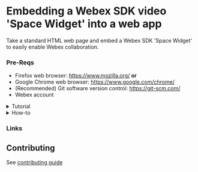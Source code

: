 [Add Webex photo]: # 
# Embedding a Webex SDK video 'Space Widget' into a web app

Take a standard HTML web page and embed a Webex SDK 'Space Widget' to easily enable Webex collaboration.
 
[Add a gif of end product]: #  

### Pre-Reqs
- Firefox web browser: https://www.mozilla.org/
**or**
- Google Chrome web browser: https://www.google.com/chrome/
- (Recommended) Git software version control: https://git-scm.com/
- Webex account

<details>
<summary>Tutorial</summary>

### Installation
To embed a Space Widget into a web page, we first need to have a web page! A basic HTML/CSS project for the fictitious 'OneBank' company can be downloaded from GitHub, or cloned via Git:
 
#### Obtain your Webex Personal Access Token 

[Webex Access Token!](https://developer.webex.com/docs/getting-started)
> Important: Copy Personal Access Token for later use
 
![CleanShot-Google Chrome202207-14 at 11 17 36](https://user-images.githubusercontent.com/9085386/179029658-ecdb4a93-b1a1-47c9-8d87-4a0af12e15db.png)

#### Clone repo 
```
git clone https://github.com/CiscoDevNet/devnet-express-cloud-collab-code-samples.git
cd /devnet-express-cloud-collab-code-samples/itp/collab-spark-video-sdk-widget-meet/onebank
```

#### Configure

1. In the `/devnet-express-cloud-collab-code-samples/itp/collab-spark-video-sdk-widget-meet/onebank` folder
2. Open `webex-teams.html` in an editor
  -- add your Webex personal access token and an email address to a webex user that is not yourself. Save the file
3. Load up the main web application file onebank.html into your editor
  - Find Line 69, which defines the blue button on the page labeled 'Ask Sandy':
 `<input type='submit' value='Ask Sandy' name='submit' class='submit' onclick='' />`
> Note: the `oneclick` handler is empty
4. Place `window.open("webex-teams.html","","height=500,width=450")` inside the `onclick=''`
> Example:  
```
<input type='submit' value='Ask Sandy' name='submit' class='submit' onclick='window.open("webex-teams.html","","height=500,width=450")' />

```
#### Test Configuration

1. Open the onebank.html file in your browser
2. Right-click on the 'Ask Sandy' button, and choose Inspect Element
> Note: You should see the window.open JavaScript code you entered above:
3. Click 'Ask Sandy'
4. Check to see that your pop-up window appears, and automatically starts loading the Webex Space Widget. Collaborate away!
</details>

<details>
<summary>How-to</summary>
Overview
Webex is a cloud service providing persistent chat, room-based collaboration, WebRTC video conferencing, and more. Developers can easily integrate solutions with Webex via the Webex REST API - for example to add Webex messaging features to an app user interface, or to automate sending Webex messages to rooms based on business system or real-world events.

Screen Shot

In addition to automating the messaging features of Webex via the REST API, developers can also integrate the rich real-time collaboration features of Webex - including voice, video, file-sharing, and more - via the Webex widgets docs.

In this Lab we will focus on the Space Widget, which makes it easy to place a full-featured Webex user-interface directly into any HTML web application.

What's a widget?
A Webex SDK widget provides a (mostly) self-contained HTML/CSS user-interface (built using the React JavaScript framework) providing Webex functionality that lives in an HTML "container" element in a web page.

Embedded

Typically the container is a <div> element which is given a position in the page layout by virtue of its inclusion in the page HTML, as well as a specified height and width that can be adjusted to fit the application needs and/or responsive design.

All of the functionality inside the widget container - the JavaScript logic, WebRTC media management, event-processing, back-end signaling, etc. - is handled by a JavaScript bundle that is incorporated into the HTML via a <script> import element, such as:

<script src="https://code.s4d.io/widget-space/latest/bundle.js"></script>
Widget types
Currently there are two Webex widgets. The first is a Space Widget that encapsulates the messaging, video calling, file-management, etc. functionality of a Webex 1-to-1 or group Space:

Embedded

Note that the Space Widget will represent usage of Webex from one user, and to either another user (for a 1-on-1 collaboration) or a group Space. When the widget is initialized (which can happen statically based on info in the HTML at the time the page loads, or dynamically via JavaScript) it automatically connects to the Webex cloud and launches into the 1-on-1 or Space user-interface.

The second available widget is the Recents Widget which wraps the functionality of the 'recent conversation' list found in the Webex clients. This Widget lists recent/unread Spaces, as well as provides JavaScript hooks and events for tying the Recents Widget to a Space Widget to coordinate selecting Spaces and updating the UI on incoming calls, messages, etc.

Embedded

In this Lab we will be experimenting with the Space Widget.

Widget code management
There are two basic methods for delivering widget source code (which will end up being a bundle.js JavaScript library imported into the web app):

You can download and compile the Webex widget source code project from GitHub, which will output a bundle.js file, then manage and deliver that bundle.js along with the rest of your web app source files.
You can rely on the Webex cloud content delivery network (CDN) to serve the bundle.js dynamically via a simple URL reference.
There are advantages to either approach. By compiling/managing the widget code yourself you can guarantee a set of functionality and features that you and your users have verified, but you will have to maintain the widget code base and manage any future updates or fixes. If you use the CDN delivery method, then your app does not have to manage (or even serve) the widget code and any new features or security updates are available immediately and automatically; however, you lose some control over the exact version/features of the widget and are reliant on the CDN being reachable/available.

In this lab we will use the Webex CDN to serve the widget code and CSS.

Step 1: Download the sample code project
To embed a Space Widget into a web page, we first need to have a web page! A basic HTML/CSS project for the fictitious 'OneBank' company can be downloaded from GitHub, or cloned via Git:

git clone https://github.com/CiscoDevNet/devnet-express-cloud-collab-code-samples.git
Note: we will be using the project in the folder ../devnet-express-cloud-collab-code-samples/itp/collab-spark-video-sdk-widget-meet

  Step 2: Obtaining the Webex access token
Webex for Developers

https://developer.webex.com
To try out a 1-on-1 widget video call, we will need information about two Webex user accounts: one being the From user - on whose behalf we will be making the call - the other being the To user, that is, the target person who we want to make a call to. (A Webex widget can also connect to a group Space, but in this exercise we will be performing a 1-on-1 connection.)

As a secure platform, Webex requires that our web application has the proper authorization to act on behalf of the From user. If you are familiar with the Webex REST API, you may know that you will need an access token to perform API operations - the widgets are no different: you will need to obtain a Webex access token for your From user to use the widget.

There are a several ways of obtaining a Webex API access token:

You can grab a "personal access token" by simply logging into the Webex for Developers site, then clicking Documentation / Getting Started: https://developer.webex.com/docs/api/getting-started

Note, this 'developer' access token has full API permissions, but expires after a relatively short time. You can use this token for development purposes (as we will here), but you should not use this kind of token in production

By creating a Webex 'bot' application account. Anyone can create a bot account, and use the generated bot access token to perform actions on behalf of the bot user.

However, note that any calls made using this access token will appear to be coming from the bot account (not an actual user), which may not be what you want. In addition, your app will need to ship with this access token embedded in it and send it to client-side code, making it vulnerable to exposure

By using the Webex OAuth mechanism and request flow, your web application can allow individual Webex users to login to your app, providing your application with a limited-life-time access token which your app can use to perform API operations on the user's behalf (like place a video call)

Note, the widgets require that you define your Webex integration application with the spark:all permission scope

For more details on Webex OAuth2 authentication, see Webex for Developers - Apps & OAuth

By dynamically creating (or reusing) a Guest User Webex account and authenticating it via a JSON Web Token (JWT).

This authentication mechanism lets you create application users on-the-fly, and requires creating a Guest Issuer application type

Let's grab the 'From' access token
Log in to the Webex developer page using the From user account (which could just be your personal account)

Once logged in, navigate to the Documentation / Getting Started page: https://developer.webex.com/docs/api/getting-started

Copy your developer access token and place it in a safe place, as you'll be using it in future steps of this lab:

Developer Access Token

The target user
Specifying the target user is a lot easier! To use the Space Widget to place a 1-on-1 video call, we will need either the Webex user email account or the user's Webex API unique ID. In this exercise we will simply use the Webex email address of another account you want to try to make a call to.

Double Check: Don't use the same account for both the From access token and the To target email account - your widget will not be able to load. You may want to create a second free account with a separate email

Makes sure you have a device (like your mobile phone, or a friend's phone) that is logged into Webex using the To user account, so we can test our video call functionality in a bit...
  
Step 3: Making a simple widget video test call
Now that you have identified your From user's access token, and your To user's email address, let's create a super simple web page to test the Webex Space Widget video call functionality:

From your file explorer or from the command line, navigate into the sample project code downloaded previously with Git. Look for a file named webex-teams.html in the directory:

 ../devnet-express-cloud-collab-code-samples/itp/collab-spark-video-sdk-widget-meet/onebank
Using your favorite text editor, go ahead and open up webex-teams.html for editing

Note: You may find a light-weight 'developer' editor with syntax-highlighting helpful, like Visual Studio Code

 <!-- Latest compiled and minified CSS -->
 <link rel="stylesheet" href="https://code.s4d.io/widget-space/production/main.css">
 <!-- Latest compiled and minified JavaScript -->
 <script src="https://code.s4d.io/widget-space/production/bundle.js"></script>

 <div
 class="webexteams-widget"
 data-toggle="webex-space"
 data-access-token="WEBEX_TEAMS_ACCESS_TOKEN"
 data-destination-id="TARGET_USER_EMAIL"
 data-destination-type="email"
 />
Let's take a look at the HTML code for this page and see what's going on:

Line 2: Via this <link> reference to the Webex CDN server, the page retrieves the latest CSS style data for the widget:

<link rel="stylesheet" href="https://code.s4d.io/widget-space/production/main.css">
Line 4: Via this <script> element, the core Space Widget JavaScript code is downloaded from the Webex CDN:

<script src="https://code.s4d.io/widget-space/production/bundle.js"></script>
Line 6-12: Here an HTML <div> element is defined, which represents the browser layout 'real estate' where the Space Widget loads and runs (in this case, taking up the entire browser window).

Note there is no explicit content in the <div> itself, but there are some special HTML element attributes that identify this <div> as the target for loading the widget code, as well as identifying the From and To users:

<div
class="webexteams-widget"
data-toggle="webex-space"
data-access-token="WEBEX_TEAMS_ACCESS_TOKEN"
data-destination-id="TARGET_USER_EMAIL"
data-destination-type="email"
/>
Looking more closely at the special <div> attributes:

data-toggle: this attribute identifies the type of Webex widget that should be loaded. webex-space represents the Space Widget type we're experimenting with in this lab

data-access-token: this value should be the Webex access token of the From user previously identified

data-destination-id: this is the unique identifier of the To user - the person we want to make a video call to

data-destination-type: this is the "type" of the destination Id just above - in this case it will be email

Let's go ahead and make the needed modifications to this file and test it out:

Go ahead and modify the attribute values for WEBEX_TEAMS_ACCESS_TOKEN and TARGET_USER_EMAIL with the appropriate values identified in the previous steps.

Be sure to Save the file!

Using either Firefox or Google Chrome, open the webex-teams.html file and let's see what happens!

If everything went well, you should see a Webex-like user interface representing the details of a 1-on-1 collaboration session between your From user and your To user.

Note you can send messages, share files, and even switch to the Call activity via the activities menu button activity button and make a video call

Note: as this is a simple page where the <div> element is not constrained to any particular set of height/width parameters, the Webex widget UI takes up the entire browser window area

Go ahead and terminate any calls in progress and close your widget browser window.

  Step 4: Modifying the main application page
Let's use this bit of code we just tested to embed Webex Space Widget functionality in a 'real' web page!

Load up the main web application file onebank.html into your editor

Find Line 69, which defines the blue button on the page labeled 'Ask Sandy':

 <input type='submit' value='Ask Sandy' name='submit' class='submit' onclick='' />
Note that the onclick event-handler attribute is currently empty

Carefully place the following JavaScript code inside the onclick handler quotes:

 window.open("webex-teams.html","","height=500,width=450")
like so:

 <input type='submit' value='Ask Sandy' name='submit' class='submit' onclick='window.open("webex-teams.html","","height=500,width=450")' />
Double Check: be sure to keep your single-quotes and double-quotes straight (and matched up), and make sure your result looks exactly like the above snippet

Go ahead and Save the file

What Does the Code Do?
By providing some JavaScript code for the <input> button's onclick handler, we have turned what was a previously function-less 'Ask Sandy' button into an active button.

When this button is clicked, it executes the specified JavaScript code, which will open a 'pop-up' window (or possibly a new tab, depending on your browser preferences) and load it with the contents of the webex-teams.html page.

Note we've also provided height and a width parameters to keep the size of the pop-up window constrained so we can continue to view most of the main web app content

Check your work
Open the onebank.html file in your browser

Right-click on the 'Ask Sandy' button, and choose Inspect Element

Note that you should see the window.open JavaScript code you entered above:

inspect

(You can close the browser tools window at this point)

Click 'Ask Sandy'

Check to see that your pop-up window appears, and automatically starts loading the Webex Space Widget. Collaborate away!
  
Step 5: Don't try this at home
Please note that this sample app is quite simplistic, in order to quickly demonstrate the basic widget functionality. A production-quality application would likely implement many of the below enhancements:

Use OAuth to dynamically (and securely) obtain the From user's Webex access token: Remember to configure your Webex integration to use and request the spark:all scope

Dynamically create/load the widget container: This sample 'hard codes' all of the HTML code and special attributes needed to instantiate the widget. It is certainly possible to use JavaScript and the browser DOM, along with some special objects present in the Webex widget JavaScript import, to create/instantiate/destroy widgets and their containers as needed by the app

Integrate the page and widgets with Webex widget JavaScript events and 'hook' functions: The widgets expose events (such as when new messages are created, or a new video call is started) that you can use to more tightly integrate your app's user experience with the widget functionality

Re-skin or customize the look and feel of the widgets: The Webex widget code is fully open source, and,depending on your level of experience and willingness to get your hands dirty, it is quite possible to modify that code (that is, to change the CSS and other graphics) to suit your application needs

For more details about the Webex widgets functionality, API references and links to the source code repositories, see the Webex Widgets page.

</details>

### Links
[webex]: https://developer.webex.com
[emacs]: https://www.gnu.org/software/emacs/

## Contributing
See [contributing guide](.github/CONTRIBUTING.md)

